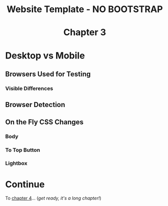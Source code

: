 <h1 align="center">Website Template - NO BOOTSTRAP<h1>
<p align="center">Chapter 3<p>

# Desktop vs Mobile

## Browsers Used for Testing

### Visible Differences

## Browser Detection

## On the Fly CSS Changes

### Body

### To Top Button

### Lightbox

# Continue

To [chapter 4](CH4.md)... (*get ready, it's a long chapter!*)
